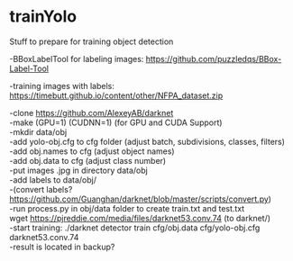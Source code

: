 # trainYolo
Stuff to prepare for training object detection

-BBoxLabelTool for labeling images: https://github.com/puzzledqs/BBox-Label-Tool

-training images with labels: https://timebutt.github.io/content/other/NFPA_dataset.zip

-clone https://github.com/AlexeyAB/darknet  
-make (GPU=1) (CUDNN=1) (for GPU and CUDA Support)  
-mkdir data/obj  
-add yolo-obj.cfg to cfg folder  (adjust batch, subdivisions, classes, filters)  
-add obj.names to cfg  (adjust object names)  
-add obj.data to cfg   (adjust class number)  
-put images .jpg in directory data/obj  
-add labels to data/obj/  
-(convert labels? https://github.com/Guanghan/darknet/blob/master/scripts/convert.py)  
-run process.py in obj/data folder to create train.txt and test.txt  
wget https://pjreddie.com/media/files/darknet53.conv.74 (to darknet/)  
-start training: ./darknet detector train cfg/obj.data cfg/yolo-obj.cfg darknet53.conv.74  
-result is located in backup?

